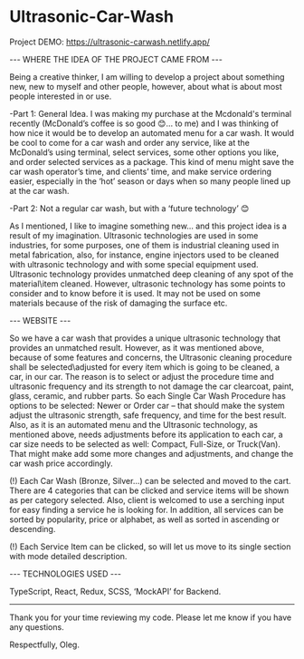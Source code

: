# Ultrasonic-Car-Wash

Project DEMO: https://ultrasonic-carwash.netlify.app/

--- WHERE THE IDEA OF THE PROJECT CAME FROM ---

Being a creative thinker, I am willing to develop a project about something new, new to myself and other people, however, about 
what is about most people interested in or use.

-Part 1: General Idea. 
I was making my purchase at the Mcdonald's terminal recently (McDonald’s coffee is so good 😊… to me) and I was thinking of how nice 
it would be to develop an automated menu for a car wash. It would be cool to come for a car wash and order any service, like at 
the McDonald’s using terminal, select services, some other options you like, and order selected services as a package. This kind 
of menu might save the car wash operator’s time, and clients’ time, and make service ordering easier, especially in the ‘hot’ season or days 
when so many people lined up at the car wash.

-Part 2: Not a regular car wash, but with a ‘future technology’ 😊

As I mentioned, I like to imagine something new… and this project idea is a result of my imagination.
Ultrasonic technologies are used in some industries, for some purposes, one of them is industrial cleaning used in metal fabrication, 
also, for instance, engine injectors used to be cleaned with ultrasonic technology and with some special equipment used. Ultrasonic 
technology provides unmatched deep cleaning of any spot of the material\item cleaned. However, ultrasonic technology has some points 
to consider and to know before it is used. It may not be used on some materials because of the risk of damaging the surface etc. 

--- WEBSITE ---

So we have a car wash that provides a unique ultrasonic technology that provides an unmatched result. However, as it was mentioned above, 
because of some features and concerns, the Ultrasonic cleaning procedure shall be selected\adjusted for every item which is going to be cleaned, 
a car, in our car. The reason is to select or adjust the procedure time and ultrasonic frequency and its strength to not damage the car 
clearcoat, paint, glass, ceramic, and rubber parts. 
So each Single Car Wash Procedure has options to be selected: Newer or Order car – that should make the system adjust the ultrasonic 
strength, safe frequency, and time for the best result.
Also, as it is an automated menu and the Ultrasonic technology, as mentioned above, needs adjustments before its application to each car, a car 
size needs to be selected as well: Compact, Full-Size, or Truck(Van). That might make add some more changes and adjustments, and change the 
car wash price accordingly.  

(!) Each Car Wash (Bronze, Silver...) can be selected and moved to the cart. There are 4 categories that can be clicked and service items will be 
shown as per category selected. Also, client is welcomed to use a serching input for easy finding a service he is looking for. In addition, all 
services can be sorted by popularity, price or alphabet, as well as sorted in ascending or descending.

(!) Each Service Item can be clicked, so will let us move to its single section with mode detailed description.

--- TECHNOLOGIES USED ---

TypeScript, React, Redux, SCSS, ‘MockAPI’ for Backend.

------------

Thank you for your time reviewing my code.
Please let me know if you have any questions.

Respectfully, Oleg.
